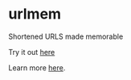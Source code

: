 # urlmem
Shortened URLS made memorable

Try it out [here](http://urlmem.com)

Learn more [here](https://antiprojects.com/urlmem/the-concept-generating-memorable-strings).

